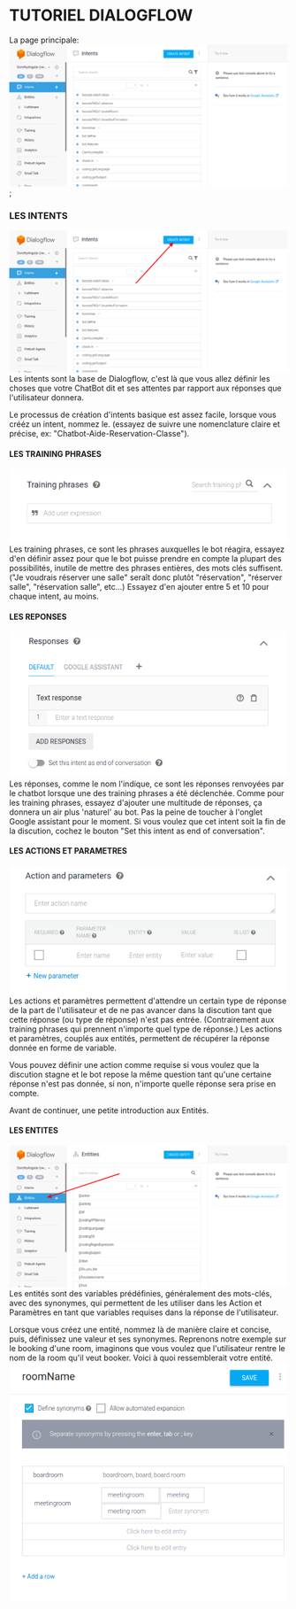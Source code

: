 # TUTORIEL DIALOGFLOW

La page principale:
![alt-text](./img/main.png "Main page");


### LES INTENTS
![alt-text](./img/intents.png "Intents")
Les intents sont la base de Dialogflow, c'est là que vous allez définir les choses que votre ChatBot dit et ses attentes par rapport aux réponses que l'utilisateur donnera.

Le processus de création d'intents basique est assez facile, lorsque vous crééz un intent, nommez le. (essayez de suivre une nomenclature claire et précise, ex: "Chatbot-Aide-Reservation-Classe").

#### LES TRAINING PHRASES
![alt-text](./img/training.png "Training")
Les training phrases, ce sont les phrases auxquelles le bot réagira, essayez d'en définir assez pour que le bot puisse prendre en compte la plupart des possibilités, inutile de mettre des phrases entières, des mots clés suffisent.
("Je voudrais réserver une salle" seraît donc plutôt "réservation", "réserver salle", "réservation salle", etc...)
Essayez d'en ajouter entre 5 et 10 pour chaque intent, au moins.

#### LES REPONSES
![alt-text](./img/responses.png "Responses")
Les réponses, comme le nom l'indique, ce sont les réponses renvoyées par le chatbot lorsque une des training phrases a été déclenchée. Comme pour les training phrases, essayez d'ajouter une multitude de réponses, ça donnera un air plus 'naturel' au bot.
Pas la peine de toucher à l'onglet Google assistant pour le moment.
Si vous voulez que cet intent soit la fin de la discution, cochez le bouton "Set this intent as end of conversation".

#### LES ACTIONS ET PARAMETRES
![alt-text](./img/actions.png "Actions and params")
Les actions et paramètres permettent d'attendre un certain type de réponse de la part de l'utilisateur et de ne pas avancer dans la discution tant que cette réponse (ou type de réponse) n'est pas entrée. (Contrairement aux training phrases qui prennent n'importe quel type de réponse.)
Les actions et paramètres, couplés aux entités, permettent de récupérer la réponse donnée en forme de variable.

Vous pouvez définir une action comme requise si vous voulez que la discution stagne et le bot repose la même question tant qu'une certaine réponse n'est pas donnée, si non, n'importe quelle réponse sera prise en compte.

Avant de continuer, une petite introduction aux Entités.

#### LES ENTITES
![alt-text](./img/entite.png "Entities")
Les entités sont des variables prédéfinies, généralement des mots-clés, avec des synonymes, qui permettent de les utiliser dans les Action et Paramètres en tant que variables requises dans la réponse de l'utilisateur.

Lorsque vous créez une entité, nommez là de manière claire et concise, puis, définissez une valeur et ses synonymes. Reprenons notre exemple sur le booking d'une room, imaginons que vous voulez que l'utilisateur rentre le nom de la room qu'il veut booker. Voici à quoi ressemblerait votre entité.
![alt-text](./img/room.png "Book a room example")
